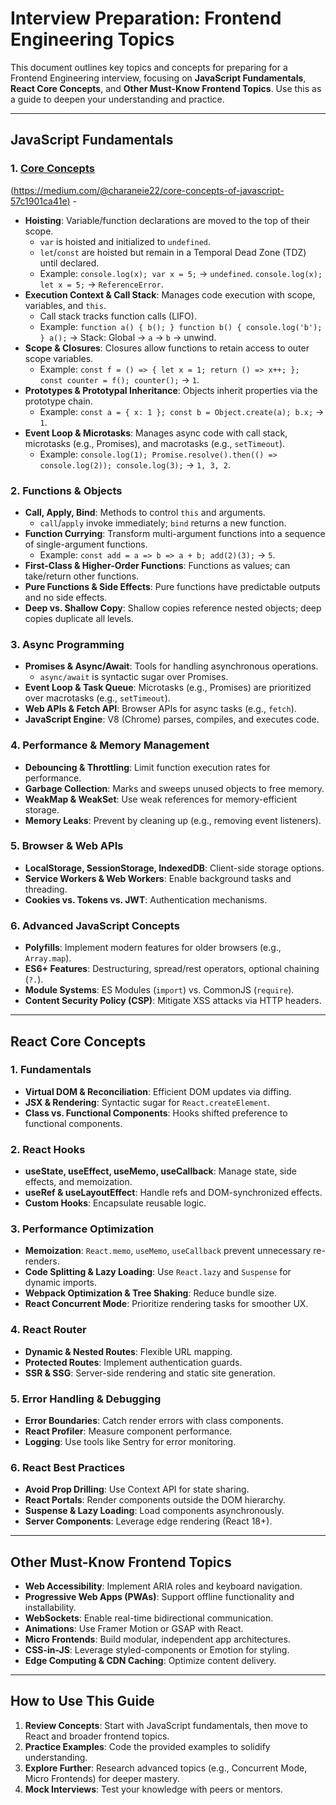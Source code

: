 # Interview Preparation: Frontend Engineering Topics

This document outlines key topics and concepts for preparing for a Frontend Engineering interview, focusing on **JavaScript Fundamentals**, **React Core Concepts**, and **Other Must-Know Frontend Topics**. Use this as a guide to deepen your understanding and practice.

---

## JavaScript Fundamentals

### 1. [Core Concepts](https://medium.com/@charaneie22/core-concepts-of-javascript-57c1901ca41e)
[(https://medium.com/@charaneie22/core-concepts-of-javascript-57c1901ca41e)]((https://medium.com/@charaneie22/core-concepts-of-javascript-57c1901ca41e)) - 
- **Hoisting**: Variable/function declarations are moved to the top of their scope.
  - `var` is hoisted and initialized to `undefined`.
  - `let`/`const` are hoisted but remain in a Temporal Dead Zone (TDZ) until declared.
  - Example: `console.log(x); var x = 5;` → `undefined`. `console.log(x); let x = 5;` → `ReferenceError`.
- **Execution Context & Call Stack**: Manages code execution with scope, variables, and `this`.
  - Call stack tracks function calls (LIFO).
  - Example: `function a() { b(); } function b() { console.log('b'); } a();` → Stack: Global → `a` → `b` → unwind.
- **Scope & Closures**: Closures allow functions to retain access to outer scope variables.
  - Example: `const f = () => { let x = 1; return () => x++; }; const counter = f(); counter();` → `1`.
- **Prototypes & Prototypal Inheritance**: Objects inherit properties via the prototype chain.
  - Example: `const a = { x: 1 }; const b = Object.create(a); b.x;` → `1`.
- **Event Loop & Microtasks**: Manages async code with call stack, microtasks (e.g., Promises), and macrotasks (e.g., `setTimeout`).
  - Example: `console.log(1); Promise.resolve().then(() => console.log(2)); console.log(3);` → `1, 3, 2`.

### 2. Functions & Objects
- **Call, Apply, Bind**: Methods to control `this` and arguments.
  - `call`/`apply` invoke immediately; `bind` returns a new function.
- **Function Currying**: Transform multi-argument functions into a sequence of single-argument functions.
  - Example: `const add = a => b => a + b; add(2)(3);` → `5`.
- **First-Class & Higher-Order Functions**: Functions as values; can take/return other functions.
- **Pure Functions & Side Effects**: Pure functions have predictable outputs and no side effects.
- **Deep vs. Shallow Copy**: Shallow copies reference nested objects; deep copies duplicate all levels.

### 3. Async Programming
- **Promises & Async/Await**: Tools for handling asynchronous operations.
  - `async/await` is syntactic sugar over Promises.
- **Event Loop & Task Queue**: Microtasks (e.g., Promises) are prioritized over macrotasks (e.g., `setTimeout`).
- **Web APIs & Fetch API**: Browser APIs for async tasks (e.g., `fetch`).
- **JavaScript Engine**: V8 (Chrome) parses, compiles, and executes code.

### 4. Performance & Memory Management
- **Debouncing & Throttling**: Limit function execution rates for performance.
- **Garbage Collection**: Marks and sweeps unused objects to free memory.
- **WeakMap & WeakSet**: Use weak references for memory-efficient storage.
- **Memory Leaks**: Prevent by cleaning up (e.g., removing event listeners).

### 5. Browser & Web APIs
- **LocalStorage, SessionStorage, IndexedDB**: Client-side storage options.
- **Service Workers & Web Workers**: Enable background tasks and threading.
- **Cookies vs. Tokens vs. JWT**: Authentication mechanisms.

### 6. Advanced JavaScript Concepts
- **Polyfills**: Implement modern features for older browsers (e.g., `Array.map`).
- **ES6+ Features**: Destructuring, spread/rest operators, optional chaining (`?.`).
- **Module Systems**: ES Modules (`import`) vs. CommonJS (`require`).
- **Content Security Policy (CSP)**: Mitigate XSS attacks via HTTP headers.

---

## React Core Concepts

### 1. Fundamentals
- **Virtual DOM & Reconciliation**: Efficient DOM updates via diffing.
- **JSX & Rendering**: Syntactic sugar for `React.createElement`.
- **Class vs. Functional Components**: Hooks shifted preference to functional components.

### 2. React Hooks
- **useState, useEffect, useMemo, useCallback**: Manage state, side effects, and memoization.
- **useRef & useLayoutEffect**: Handle refs and DOM-synchronized effects.
- **Custom Hooks**: Encapsulate reusable logic.

### 3. Performance Optimization
- **Memoization**: `React.memo`, `useMemo`, `useCallback` prevent unnecessary re-renders.
- **Code Splitting & Lazy Loading**: Use `React.lazy` and `Suspense` for dynamic imports.
- **Webpack Optimization & Tree Shaking**: Reduce bundle size.
- **React Concurrent Mode**: Prioritize rendering tasks for smoother UX.

### 4. React Router
- **Dynamic & Nested Routes**: Flexible URL mapping.
- **Protected Routes**: Implement authentication guards.
- **SSR & SSG**: Server-side rendering and static site generation.

### 5. Error Handling & Debugging
- **Error Boundaries**: Catch render errors with class components.
- **React Profiler**: Measure component performance.
- **Logging**: Use tools like Sentry for error monitoring.

### 6. React Best Practices
- **Avoid Prop Drilling**: Use Context API for state sharing.
- **React Portals**: Render components outside the DOM hierarchy.
- **Suspense & Lazy Loading**: Load components asynchronously.
- **Server Components**: Leverage edge rendering (React 18+).

---

## Other Must-Know Frontend Topics

- **Web Accessibility**: Implement ARIA roles and keyboard navigation.
- **Progressive Web Apps (PWAs)**: Support offline functionality and installability.
- **WebSockets**: Enable real-time bidirectional communication.
- **Animations**: Use Framer Motion or GSAP with React.
- **Micro Frontends**: Build modular, independent app architectures.
- **CSS-in-JS**: Leverage styled-components or Emotion for styling.
- **Edge Computing & CDN Caching**: Optimize content delivery.

---

## How to Use This Guide
1. **Review Concepts**: Start with JavaScript fundamentals, then move to React and broader frontend topics.
2. **Practice Examples**: Code the provided examples to solidify understanding.
3. **Explore Further**: Research advanced topics (e.g., Concurrent Mode, Micro Frontends) for deeper mastery.
4. **Mock Interviews**: Test your knowledge with peers or mentors.

